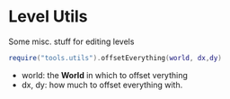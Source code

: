 # Level Utils

Some misc. stuff for editing levels

```Lua
require("tools.utils").offsetEverything(world, dx,dy)
```
- world: the __World__ in which to offset verything
- dx, dy: how much to offset everything with.
